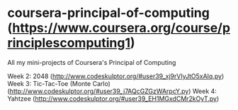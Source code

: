 # coursera-principal-of-computing (https://www.coursera.org/course/principlescomputing1)
All my mini-projects of Coursera's Principal of Computing

Week 2: 2048 (http://www.codeskulptor.org/#user39_xj9rVIyJtO5xAIq.py)
Week 3: Tic-Tac-Toe (Monte Carlo) (http://www.codeskulptor.org/#user39_j7AQcGZGzWArpcY.py)
Week 4: Yahtzee (http://www.codeskulptor.org/#user39_EH1MGxdCMr2kOyT.py)
